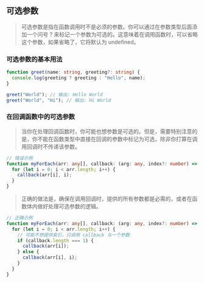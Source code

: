 ## 可选参数

> 可选参数是指在函数调用时不是必须的参数。你可以通过在参数类型后面添加一个问号 ? 来标记一个参数为可选的。这意味着在调用函数时，可以省略这个参数，如果省略了，它将默认为 undefined。

### 可选参数的基本用法

```ts
function greet(name: string, greeting?: string) {
  console.log(greeting ? greeting : "Hello", name);
}

greet("World"); // 输出: Hello World
greet("World", "Hi"); // 输出: Hi World
```

### 在回调函数中的可选参数

> 当你在处理回调函数时，你可能也想参数是可选的。但是，需要特别注意的是，你不能在函数类型中直接在回调的参数中标记为可选，除非你打算在调用回调时不传递该参数。

```ts
// 错误示例
function myForEach(arr: any[], callback: (arg: any, index?: number) => void) {
  for (let i = 0; i < arr.length; i++) {
    callback(arr[i], i);
  }
}
```

> 正确的做法是，确保在调用回调时，提供的所有参数都是必需的，或者在函数体内做好处理可选参数的逻辑。

```ts
// 正确示例
function myForEach(arr: any[], callback: (arg: any, index?: number) => void) {
  for (let i = 0; i < arr.length; i++) {
    // 可能不想提供索引，只调用 callback 与一个参数
    if (callback.length === 1) {
      callback(arr[i]);
    } else {
      callback(arr[i], i);
    }
  }
}
```
